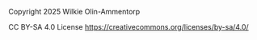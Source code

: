Copyright 2025 Wilkie Olin-Ammentorp

CC BY-SA 4.0 License
https://creativecommons.org/licenses/by-sa/4.0/